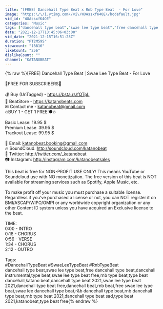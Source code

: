 ```yaml
---
title: "[FREE] Dancehall Type Beat x Rnb Type Beat  - For Love"
image: "https:\/\/i.ytimg.com\/vi\/WOAssxfK4OE\/hqdefault.jpg"
vid_id: "WOAssxfK4OE"
categories: "Music"
tags: ["dancehall type beat","swae lee type beat","free dancehall type beat"]
date: "2021-12-17T10:45:06+03:00"
vid_date: "2021-12-15T16:51:23Z"
duration: "PT2M59S"
viewcount: "18816"
likeCount: "256"
dislikeCount: ""
channel: "KATANOBEAT"
---
```

{% raw %}[FREE] Dancehall Type Beat | Swae Lee Type Beat - For Love<br /><br />🔔FREE FOR SUBSCRIBERS🔔<br /><br />💰 Buy (UnTagged) - <a rel="nofollow" target="blank" href="https://bsta.rs/fQTpL">https://bsta.rs/fQTpL</a><br />🔸 BeatStore - <a rel="nofollow" target="blank" href="https://katanobeats.com">https://katanobeats.com</a><br />✉ Contact me - katanobeat@gmail.com<br />🔥BUY 1 - GET 1 FREE!●🔥<br /><br />Basic Lease: 19.95 $ <br />Premium Lease: 39.95 $ <br />Trackout Lease: 99.95 $<br /><br />📩 Email: katanobeat.booking@gmail.com<br />🔥 SoundCloud: <a rel="nofollow" target="blank" href="http://soundcloud.com/katanobeat">http://soundcloud.com/katanobeat</a><br />📘 Twitter: <a rel="nofollow" target="blank" href="http://twitter.com/_katanobeat">http://twitter.com/_katanobeat</a><br />📷 Instagram: <a rel="nofollow" target="blank" href="http://instagram.com/katanobeatsales">http://instagram.com/katanobeatsales</a><br /><br />This beat is free for NON-PROFIT USE ONLY! This means YouTube or Soundcloud use with NO monetization. The free version of this beat is NOT available for streaming services such as Spotify, Apple Music, etc. <br /><br />To make profit off your music you must purchase a suitable license. Regardless if you've purchased a license or not, you can NOT register it on BMI/ASCAP/WIPO/OMPI or any worldwide copyright organization or any other Content ID system unless you have acquired an Exclusive license to the beat.<br /><br />TIME:<br />0:00 - INTRO<br />0:18 - CHORUS<br />0:56 - VERSE<br />1:34 - CHORUS<br />2:12 - OUTRO<br /><br />Tags:<br />#DancehallTypeBeat #SwaeLeeTypeBeat #RnbTypeBeat<br />dancehall type beat,swae lee type beat,free dancehall type beat,dancehall instrumental,type beat,swae lee type beat free,rnb type beat,type beat dancehall,katano beat,dancehall type beat 2021,swae lee type beat 2021,dancehall type beat free,dancehall beat,rnb beat,free swae lee type beat,swae lee dancehall type beat,r&amp;b dancehall type beat,rnb dancehall type beat,rnb type beat 2021,dancehall type beat sad,type beat 2021,katanobeat,type beat free{% endraw %}
